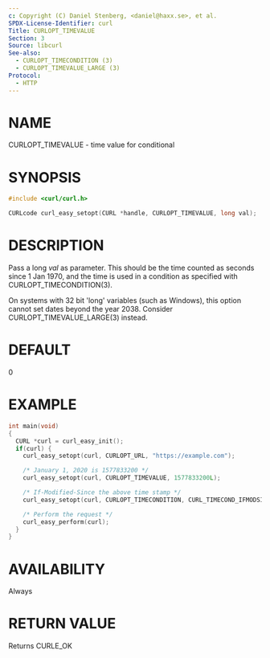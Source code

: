 ```yaml
---
c: Copyright (C) Daniel Stenberg, <daniel@haxx.se>, et al.
SPDX-License-Identifier: curl
Title: CURLOPT_TIMEVALUE
Section: 3
Source: libcurl
See-also:
  - CURLOPT_TIMECONDITION (3)
  - CURLOPT_TIMEVALUE_LARGE (3)
Protocol:
  - HTTP
---
```


# NAME

CURLOPT_TIMEVALUE - time value for conditional

# SYNOPSIS

~~~c
#include <curl/curl.h>

CURLcode curl_easy_setopt(CURL *handle, CURLOPT_TIMEVALUE, long val);
~~~

# DESCRIPTION

Pass a long *val* as parameter. This should be the time counted as seconds
since 1 Jan 1970, and the time is used in a condition as specified with
CURLOPT_TIMECONDITION(3).

On systems with 32 bit 'long' variables (such as Windows), this option cannot
set dates beyond the year 2038. Consider CURLOPT_TIMEVALUE_LARGE(3)
instead.

# DEFAULT

0

# EXAMPLE

~~~c
int main(void)
{
  CURL *curl = curl_easy_init();
  if(curl) {
    curl_easy_setopt(curl, CURLOPT_URL, "https://example.com");

    /* January 1, 2020 is 1577833200 */
    curl_easy_setopt(curl, CURLOPT_TIMEVALUE, 1577833200L);

    /* If-Modified-Since the above time stamp */
    curl_easy_setopt(curl, CURLOPT_TIMECONDITION, CURL_TIMECOND_IFMODSINCE);

    /* Perform the request */
    curl_easy_perform(curl);
  }
}
~~~

# AVAILABILITY

Always

# RETURN VALUE

Returns CURLE_OK
